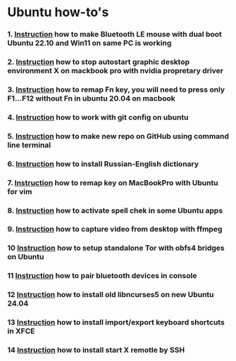 # Ubuntu how-to's

### 1. [Instruction](BLE.md) how to make Bluetooth LE mouse with dual boot Ubuntu 22.10 and Win11 on same PC is working
### 2. [Instruction](MacBookProNoX.md) how to stop autostart graphic desktop environment X on mackbook pro with nvidia propretary driver
### 3. [Instruction](MacBookFnKey.md) how to remap Fn key, you will need to press only F1...F12 without Fn in ubuntu 20.04 on macbook
### 4. [Instruction](GitConfig.md) how to work with git config on ubuntu
### 5. [Instruction](GitNewRepoCLI.md) how to make new repo on GitHub using command line terminal
### 6. [Instruction](https://github.com/allseenn/dict_ruen) how to install Russian-English dictionary
### 7. [Instruction](MacBookVimKeys.md) how to remap key on MacBookPro with Ubuntu for vim
### 8. [Instruction](HunSpellinApps.md) how to activate spell chek in some Ubuntu apps
### 9.  [Instruction](VideoCapture.md) how to capture video from desktop with ffmpeg
### 10  [Instruction](TorBridge.md) how to setup standalone Tor with obfs4 bridges on Ubuntu
### 11  [Instruction](BueToothCtl.md) how to pair bluetooth devices in console
### 12  [Instruction](LibNcurses5.md) how to install old libncurses5 on new Ubuntu 24.04
### 13  [Instruction](XFCEshortcuts.md) how to install import/export keyboard shortcuts in XFCE
### 14  [Instruction](SSHStartx.md) how to install start X remotle by SSH
 



